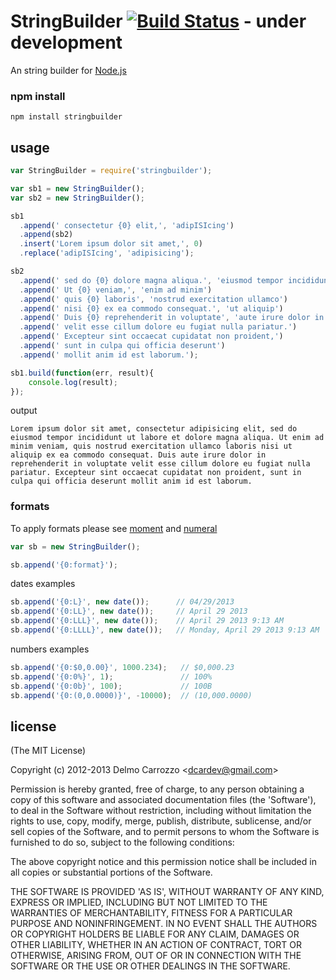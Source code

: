# StringBuilder [![Build Status](https://secure.travis-ci.org/delmosaurio/stringbuilder.png)](http://travis-ci.org/delmosaurio/stringbuilder) - under development 

An string builder for [Node.js](http://nodejs.org/)

### npm install

```
npm install stringbuilder
```

## usage

```js
var StringBuilder = require('stringbuilder');

var sb1 = new StringBuilder();
var sb2 = new StringBuilder();

sb1
  .append(' consectetur {0} elit,', 'adipISIcing')
  .append(sb2)
  .insert('Lorem ipsum dolor sit amet,', 0)
  .replace('adipISIcing', 'adipisicing');

sb2
  .append(' sed do {0} dolore magna aliqua.', 'eiusmod tempor incididunt ut labore et')
  .append(' Ut {0} veniam,', 'enim ad minim')
  .append(' quis {0} laboris', 'nostrud exercitation ullamco')
  .append(' nisi {0} ex ea commodo consequat.', 'ut aliquip')
  .append(' Duis {0} reprehenderit in voluptate', 'aute irure dolor in')
  .append(' velit esse cillum dolore eu fugiat nulla pariatur.')
  .append(' Excepteur sint occaecat cupidatat non proident,')
  .append(' sunt in culpa qui officia deserunt')
  .append(' mollit anim id est laborum.');

sb1.build(function(err, result){
	console.log(result);	
});

```

output

```
Lorem ipsum dolor sit amet, consectetur adipisicing elit, sed do eiusmod tempor incididunt ut labore et dolore magna aliqua. Ut enim ad minim veniam, quis nostrud exercitation ullamco laboris nisi ut aliquip ex ea commodo consequat. Duis aute irure dolor in reprehenderit in voluptate velit esse cillum dolore eu fugiat nulla pariatur. Excepteur sint occaecat cupidatat non proident, sunt in culpa qui officia deserunt mollit anim id est laborum.
```

### formats

To apply formats please see [moment](http://momentjs.com/) and [numeral](http://numeraljs.com/)

```js
var sb = new StringBuilder();

sb.append('{0:format}');

```

dates examples

```js
sb.append('{0:L}', new date());      // 04/29/2013
sb.append('{0:LL}', new date());     // April 29 2013
sb.append('{0:LLL}', new date());    // April 29 2013 9:13 AM
sb.append('{0:LLLL}', new date());   // Monday, April 29 2013 9:13 AM
```

numbers examples

```js
sb.append('{0:$0,0.00}', 1000.234);   // $0,000.23
sb.append('{0:0%}', 1);               // 100%
sb.append('{0:0b}', 100);             // 100B
sb.append('{0:(0,0.0000)}', -10000);  // (10,000.0000)
```

## license 

(The MIT License)

Copyright (c) 2012-2013 Delmo Carrozzo &lt;dcardev@gmail.com&gt;

Permission is hereby granted, free of charge, to any person obtaining
a copy of this software and associated documentation files (the
'Software'), to deal in the Software without restriction, including
without limitation the rights to use, copy, modify, merge, publish,
distribute, sublicense, and/or sell copies of the Software, and to
permit persons to whom the Software is furnished to do so, subject to
the following conditions:

The above copyright notice and this permission notice shall be
included in all copies or substantial portions of the Software.

THE SOFTWARE IS PROVIDED 'AS IS', WITHOUT WARRANTY OF ANY KIND,
EXPRESS OR IMPLIED, INCLUDING BUT NOT LIMITED TO THE WARRANTIES OF
MERCHANTABILITY, FITNESS FOR A PARTICULAR PURPOSE AND NONINFRINGEMENT.
IN NO EVENT SHALL THE AUTHORS OR COPYRIGHT HOLDERS BE LIABLE FOR ANY
CLAIM, DAMAGES OR OTHER LIABILITY, WHETHER IN AN ACTION OF CONTRACT,
TORT OR OTHERWISE, ARISING FROM, OUT OF OR IN CONNECTION WITH THE
SOFTWARE OR THE USE OR OTHER DEALINGS IN THE SOFTWARE.